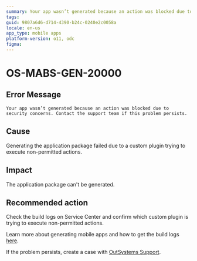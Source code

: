 ```yaml
---
summary: Your app wasn’t generated because an action was blocked due to security concerns. Contact the support team if this problem persists.
tags:
guid: 9807a6d6-d714-4390-b24c-0240e2c0058a
locale: en-us
app_type: mobile apps
platform-version: o11, odc
figma:
---
```


# OS-MABS-GEN-20000

## Error Message

`Your app wasn’t generated because an action was blocked due to security concerns. Contact the support team if this problem persists.`

## Cause

Generating the application package failed due to a custom plugin trying to execute non-permitted actions.

## Impact

The application package can't be generated.

## Recommended action

Check the build logs on Service Center and confirm which custom plugin is trying to execute non-permitted actions.

Learn more about generating mobile apps and how to get the build logs [here](https://success.outsystems.com/Documentation/11/Delivering_Mobile_Apps/Generate_and_Distribute_Your_Mobile_App#download-mobile-app-build-logs).

If the problem persists, create a case with [OutSystems Support](https://www.outsystems.com/support/portal/open-support-case?ErrorCode=OS-MABS-GEN-20000).
